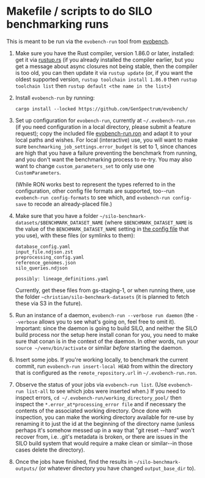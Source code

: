 # Makefile / scripts to do SILO benchmarking runs

This is meant to be run via the `evobench-run` tool from
[evobench](https://github.com/GenSpectrum/evobench/).

 1. Make sure you have the Rust compiler, version 1.86.0 or later,
    installed: get it via [rustup.rs](https://rustup.rs/) (if you
    already installed the compiler earlier, but you get a message
    about async closures not being stable, then the compiler is too
    old, you can then update it via `rustup update` (or, if you want
    the oldest supported version, `rustup toolchain install 1.86.0`
    then `rustup toolchain list` then `rustup default <the name in the
    list>`)

 1. Install `evobench-run` by running:
 
        cargo install --locked https://github.com/GenSpectrum/evobench/

 1. Set up configuration for `evobench-run`, currently at
    `~/.evobench-run.ron` (if you need configuration in a local
    directory, please submit a feature request); copy the included
    file [evobench-run.ron](evobench-run.ron) and adapt it to your
    local paths and wishes. For local (interactive) use, you will want
    to make sure `benchmarking_job_settings.error_budget` is set to 1,
    since chances are high that you have a failure preventing the
    benchmark from running, and you don't want the benchmarking
    process to re-try. You may also want to change
    `custom_parameters_set` to only use one `CustomParameters`.
    
    (While RON works best to represent the types referred to in the
    configuration, other config file formats are supported, too--run
    `evobench-run config-formats` to see which, and `evobench-run
    config-save` to recode an already-placed file.)

 1. Make sure that you have a folder
    `~/silo-benchmark-datasets/$BENCHMARK_DATASET_NAME` (where
    `$BENCHMARK_DATASET_NAME` is the value of the
    `BENCHMARK_DATASET_NAME` setting in [the config
    file](evobench-run.ron) that you use), with these files (or symlinks to them):

        database_config.yaml
        input_file.ndjson.zst
        preprocessing_config.yaml
        reference_genomes.json
        silo_queries.ndjson

        possibly: lineage_definitions.yaml

    Currently, get these files from gs-staging-1, or when running
    there, use the folder `~christian/silo-benchmark-datasets` (it is
    planned to fetch these via S3 in the future).

 1. Run an instance of a daemon, `evobench-run --verbose run daemon`
    (the `--verbose` allows you to see what's going on, feel free to
    omit it). Important: since the daemon is going to build SILO, and
    neither the SILO build process nor the setup here install conan
    for you, you need to make sure that conan is in the context of the
    daemon. In other words, run your `source ~/venv/bin/activate` or
    similar *before* starting the daemon.

 1. Insert some jobs. If you're working locally, to benchmark the
    current commit, run `evobench-run insert-local HEAD` from within
    the directory that is configured as the `remote_repository.url` in
    `~/.evobench-run.ron`.

 1. Observe the status of your jobs via `evobench-run list`. (Use
    `evobench-run list-all` to see which jobs were inserted when.) If
    you need to inspect errors, `cd
    ~/.evobench-run/working_directory_pool/` then inspect the
    `*.error_at*processing_error file` and if necessary the contents
    of the associated working directory. Once done with inspection,
    you can make the working directory available for re-use by
    renaming it to just the id at the beginning of the directory name
    (unless perhaps it's somehow messed up in a way that "git reset
    --hard" won't recover from, i.e. .git's metadata is broken, or
    there are issues in the SILO build system that would require a
    make clean or similar--in those cases delete the directory).

 1. Once the jobs have finished, find the results in
    `~/silo-benchmark-outputs/` (or whatever directory you have
    changed `output_base_dir` to).


